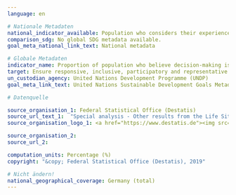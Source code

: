 ```yaml
---
language: en

# Nationale Metadaten
national_indicator_available: Population who considers their experiences with public agencies free of discrimination during the previous two years
comparison_sdg: No global SDG metadata available.
goal_meta_national_link_text: National metadata

# Globale Metadaten
indicator_name: Proportion of population who believe decision-making is inclusive and responsive, by sex, age, disability and population group
target: Ensure responsive, inclusive, participatory and representative decision-making at all levels
un_custodian_agency: United Nations Development Programme (UNDP)
goal_meta_link_text: United Nations Sustainable Development Goals Metadata

# Datenquelle

source_organisation_1: Federal Statistical Office (Destatis)
source_url_text_1:  "Special analysis - Other results from the Life Situation Survey (Only available in German)"
source_organisation_logo_1: <a href="https://www.destatis.de"><img src="https://g205sdgs.github.io/sdg-indicators/public/LogosEn/destatis.png" alt="Logo Destatis" /></a>

source_organisation_2:
source_url_2:

computation_units: Percentage (%)
copyright: "&copy; Federal Statistical Office (Destatis), 2019"

# Nicht ändern!
national_geographical_coverage: Germany (total)
---
```

